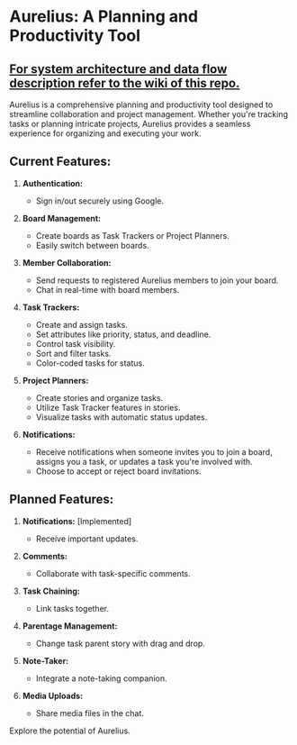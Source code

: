 # **Aurelius: A Planning and Productivity Tool**
## [**For system architecture and data flow description refer to the wiki of this repo.**](https://github.com/Augasty/Aurelius/wiki)


Aurelius is a comprehensive planning and productivity tool designed to streamline collaboration and project management. Whether you're tracking tasks or planning intricate projects, Aurelius provides a seamless experience for organizing and executing your work.

## **Current Features:**

1. **Authentication:**
   - Sign in/out securely using Google.

3. **Board Management:**
   - Create boards as Task Trackers or Project Planners.
   - Easily switch between boards.

4. **Member Collaboration:**
   - Send requests to registered Aurelius members to join your board.
   - Chat in real-time with board members.

5. **Task Trackers:**
   - Create and assign tasks.
   - Set attributes like priority, status, and deadline.
   - Control task visibility.
   - Sort and filter tasks.
   - Color-coded tasks for status.

6. **Project Planners:**
   - Create stories and organize tasks.
   - Utilize Task Tracker features in stories.
   - Visualize tasks with automatic status updates.
  
7. **Notifications:**
   - Receive notifications when someone invites you to join a board, assigns you a task, or updates a task you're involved with.
   - Choose to accept or reject board invitations.
  


## **Planned Features:**

1. **Notifications:**  [Implemented]
   - Receive important updates.  

2. **Comments:**
   - Collaborate with task-specific comments.

3. **Task Chaining:**
   - Link tasks together.

4. **Parentage Management:**
   - Change task parent story with drag and drop.

5. **Note-Taker:**
   - Integrate a note-taking companion.

6. **Media Uploads:**
   - Share media files in the chat.



Explore the potential of Aurelius.

